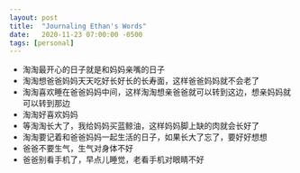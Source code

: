 ```yaml
---
layout: post
title:  "Journaling Ethan's Words"
date:   2020-11-23 07:00:00 -0500
tags: [personal]
---
```


* 淘淘最开心的日子就是和妈妈亲嘴的日子
* 淘淘想爸爸妈妈天天吃好长好长的长寿面，这样爸爸妈妈就不会老了
* 淘淘喜欢睡在爸爸妈妈中间，这样淘淘想亲爸爸就可以转到这边，想亲妈妈就可以转到那边
* 淘淘好喜欢妈妈
* 等淘淘长大了，我给妈妈买蓝鲸油，这样妈妈脚上缺的肉就会长好了
* 淘淘要记着和爸爸妈妈一起生活的日子，如果长大了忘了，要好好想想
* 爸爸不要生气，生气对身体不好
* 爸爸别看手机了，早点儿睡觉，老看手机对眼睛不好
